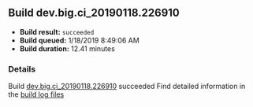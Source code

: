 ## Build dev.big.ci_20190118.226910
- **Build result:** `succeeded`
- **Build queued:** 1/18/2019 8:49:06 AM
- **Build duration:** 12.41 minutes
### Details
Build [dev.big.ci_20190118.226910](https://winappstudio.visualstudio.com/web/build.aspx?pcguid=a4ef43be-68ce-4195-a619-079b4d9834c2&builduri=vstfs%3a%2f%2f%2fBuild%2fBuild%2f26910) succeeded
Find detailed information in the [build log files](https://uwpctdiags.blob.core.windows.net/buildlogs/dev.big.ci_20190118.226910_logs.zip)
